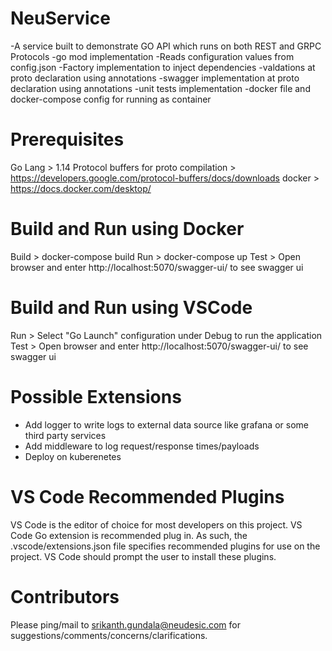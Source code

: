 # NeuService
-A service built to demonstrate GO API which runs on both REST and GRPC Protocols
-go mod implementation
-Reads configuration values from config.json
-Factory implementation to inject dependencies
-valdations at proto declaration using annotations
-swagger implementation at proto declaration using annotations
-unit tests implementation
-docker file and docker-compose config for running as container


# Prerequisites
Go Lang > 1.14
Protocol buffers for proto compilation > https://developers.google.com/protocol-buffers/docs/downloads
docker > https://docs.docker.com/desktop/

# Build and Run using Docker
Build > docker-compose build
Run > docker-compose up
Test > Open browser and enter http://localhost:5070/swagger-ui/  to see swagger ui

# Build and Run using VSCode
Run > Select "Go Launch" configuration under Debug to run the application
Test > Open browser and enter http://localhost:5070/swagger-ui/  to see swagger ui

# Possible Extensions
 - Add logger to write logs to external data source like grafana or some third party services
 - Add middleware to log request/response times/payloads
 - Deploy on kuberenetes

# VS Code Recommended Plugins
 VS Code is the editor of choice for most developers on this project. 
 VS Code Go extension is recommended plug in.
 As such, the .vscode/extensions.json file specifies recommended plugins for use on the project. VS Code should prompt the user to install these plugins.

# Contributors
 Please ping/mail to srikanth.gundala@neudesic.com for suggestions/comments/concerns/clarifications.
